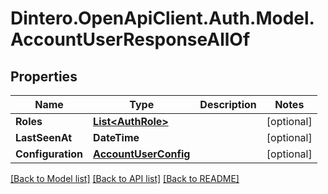 # Dintero.OpenApiClient.Auth.Model.AccountUserResponseAllOf

## Properties

Name | Type | Description | Notes
------------ | ------------- | ------------- | -------------
**Roles** | [**List&lt;AuthRole&gt;**](AuthRole.md) |  | [optional] 
**LastSeenAt** | **DateTime** |  | [optional] 
**Configuration** | [**AccountUserConfig**](AccountUserConfig.md) |  | [optional] 

[[Back to Model list]](../README.md#documentation-for-models) [[Back to API list]](../README.md#documentation-for-api-endpoints) [[Back to README]](../README.md)

